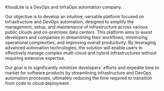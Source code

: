 KloudLite is a DevOps and InfraOps automation company.

Our objective is to develop an intuitive, versatile platform focused on Infrastructure and 
DevOps automation, designed to simplify the management, setup, and maintenance of infrastructure across 
various public clouds and on-premises data centers. This platform aims to assist developers and companies 
in streamlining their workflows, minimizing operational complexities, and improving overall productivity. 
By leveraging advanced automation technologies, the solution will enable users to effectively manage complex 
multi-cloud and hybrid infrastructures without requiring extensive expertise.

Our goal is to significantly minimize developers' efforts and expedite time to market for software products 
by streamlining infrastructure and DevOps automation processes, ultimately reducing the time required to transition 
from code to cloud deployment.
